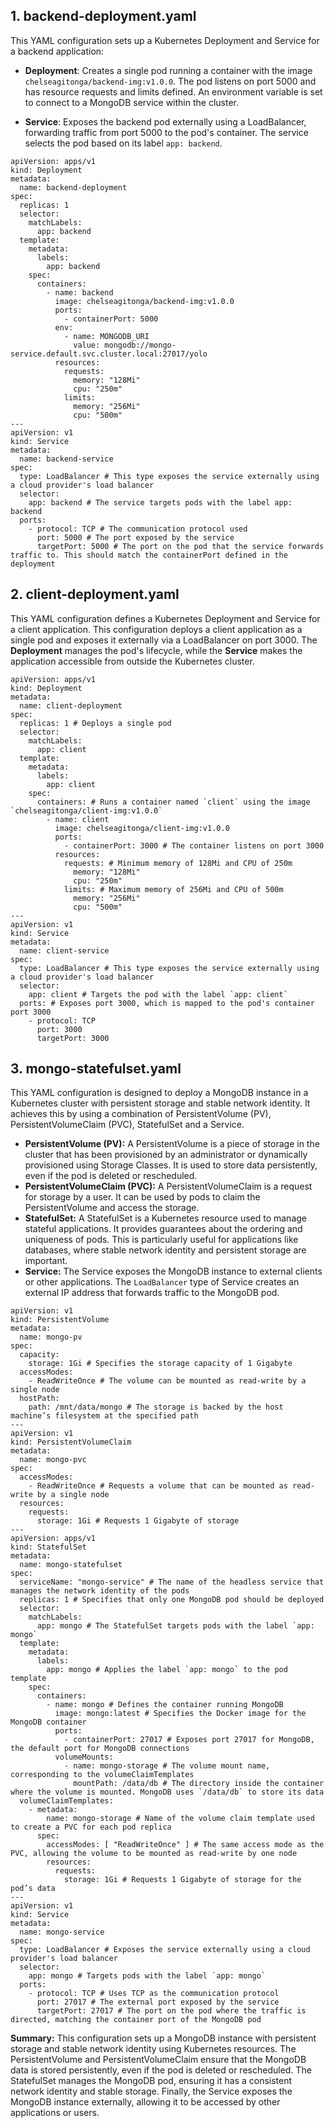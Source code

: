 ## 1. backend-deployment.yaml
This YAML configuration sets up a Kubernetes Deployment and Service for a backend application:

- **Deployment**: Creates a single pod running a container with the image `chelseagitonga/backend-img:v1.0.0`. The pod listens on port 5000 and has resource requests and limits defined. An environment variable is set to connect to a MongoDB service within the cluster.

- **Service**: Exposes the backend pod externally using a LoadBalancer, forwarding traffic from port 5000 to the pod's container. The service selects the pod based on its label `app: backend`.
```
apiVersion: apps/v1
kind: Deployment
metadata:
  name: backend-deployment
spec:
  replicas: 1
  selector:
    matchLabels:
      app: backend
  template:
    metadata:
      labels:
        app: backend
    spec:
      containers:
        - name: backend
          image: chelseagitonga/backend-img:v1.0.0
          ports:
            - containerPort: 5000
          env:
            - name: MONGODB_URI
              value: mongodb://mongo-service.default.svc.cluster.local:27017/yolo
          resources:
            requests:
              memory: "128Mi"
              cpu: "250m"
            limits:
              memory: "256Mi"
              cpu: "500m"
---
apiVersion: v1
kind: Service
metadata:
  name: backend-service
spec:
  type: LoadBalancer # This type exposes the service externally using a cloud provider's load balancer
  selector:
    app: backend # The service targets pods with the label app: backend
  ports:
    - protocol: TCP # The communication protocol used
      port: 5000 # The port exposed by the service
      targetPort: 5000 # The port on the pod that the service forwards traffic to. This should match the containerPort defined in the deployment
```

## 2. client-deployment.yaml
This YAML configuration defines a Kubernetes Deployment and Service for a client application.
This configuration deploys a client application as a single pod and exposes it externally via a LoadBalancer on port 3000. The **Deployment** manages the pod's lifecycle, while the **Service** makes the application accessible from outside the Kubernetes cluster.

```
apiVersion: apps/v1
kind: Deployment
metadata:
  name: client-deployment
spec:
  replicas: 1 # Deploys a single pod
  selector:
    matchLabels:
      app: client
  template:
    metadata:
      labels:
        app: client
    spec:
      containers: # Runs a container named `client` using the image `chelseagitonga/client-img:v1.0.0`
        - name: client
          image: chelseagitonga/client-img:v1.0.0
          ports:
            - containerPort: 3000 # The container listens on port 3000
          resources:
            requests: # Minimum memory of 128Mi and CPU of 250m
              memory: "128Mi"
              cpu: "250m"
            limits: # Maximum memory of 256Mi and CPU of 500m
              memory: "256Mi"
              cpu: "500m"
---
apiVersion: v1
kind: Service
metadata:
  name: client-service
spec:
  type: LoadBalancer # This type exposes the service externally using a cloud provider's load balancer
  selector:
    app: client # Targets the pod with the label `app: client`
  ports: # Exposes port 3000, which is mapped to the pod's container port 3000
    - protocol: TCP
      port: 3000
      targetPort: 3000
```

## 3. mongo-statefulset.yaml
This YAML configuration is designed to deploy a MongoDB instance in a Kubernetes cluster with persistent storage and stable network identity. It achieves this by using a combination of PersistentVolume (PV), PersistentVolumeClaim (PVC), StatefulSet and a Service.
- **PersistentVolume (PV):** A PersistentVolume is a piece of storage in the cluster that has been provisioned by an administrator or dynamically provisioned using Storage Classes. It is used to store data persistently, even if the pod is deleted or rescheduled.
- **PersistentVolumeClaim (PVC):** A PersistentVolumeClaim is a request for storage by a user. It can be used by pods to claim the PersistentVolume and access the storage.
- **StatefulSet:** A StatefulSet is a Kubernetes resource used to manage stateful applications. It provides guarantees about the ordering and uniqueness of pods. This is particularly useful for applications like databases, where stable network identity and persistent storage are important.
- **Service:** The Service exposes the MongoDB instance to external clients or other applications. The `LoadBalancer` type of Service creates an external IP address that forwards traffic to the MongoDB pod.

```
apiVersion: v1
kind: PersistentVolume
metadata:
  name: mongo-pv
spec:
  capacity:
    storage: 1Gi # Specifies the storage capacity of 1 Gigabyte
  accessModes:
    - ReadWriteOnce # The volume can be mounted as read-write by a single node
  hostPath:
    path: /mnt/data/mongo # The storage is backed by the host machine’s filesystem at the specified path
---
apiVersion: v1
kind: PersistentVolumeClaim
metadata:
  name: mongo-pvc
spec:
  accessModes:
    - ReadWriteOnce # Requests a volume that can be mounted as read-write by a single node
  resources:
    requests:
      storage: 1Gi # Requests 1 Gigabyte of storage
---
apiVersion: apps/v1
kind: StatefulSet
metadata:
  name: mongo-statefulset
spec:
  serviceName: "mongo-service" # The name of the headless service that manages the network identity of the pods
  replicas: 1 # Specifies that only one MongoDB pod should be deployed
  selector:
    matchLabels:
      app: mongo # The StatefulSet targets pods with the label `app: mongo`
  template:
    metadata:
      labels:
        app: mongo # Applies the label `app: mongo` to the pod template
    spec:
      containers:
        - name: mongo # Defines the container running MongoDB
          image: mongo:latest # Specifies the Docker image for the MongoDB container
          ports:
            - containerPort: 27017 # Exposes port 27017 for MongoDB, the default port for MongoDB connections
          volumeMounts:
            - name: mongo-storage # The volume mount name, corresponding to the volumeClaimTemplates
              mountPath: /data/db # The directory inside the container where the volume is mounted. MongoDB uses `/data/db` to store its data
  volumeClaimTemplates:
    - metadata:
        name: mongo-storage # Name of the volume claim template used to create a PVC for each pod replica
      spec:
        accessModes: [ "ReadWriteOnce" ] # The same access mode as the PVC, allowing the volume to be mounted as read-write by one node
        resources:
          requests:
            storage: 1Gi # Requests 1 Gigabyte of storage for the pod’s data
---
apiVersion: v1
kind: Service
metadata:
  name: mongo-service
spec:
  type: LoadBalancer # Exposes the service externally using a cloud provider's load balancer
  selector:
    app: mongo # Targets pods with the label `app: mongo`
  ports:
    - protocol: TCP # Uses TCP as the communication protocol
      port: 27017 # The external port exposed by the service
      targetPort: 27017 # The port on the pod where the traffic is directed, matching the container port of the MongoDB pod
```
**Summary:**
This configuration sets up a MongoDB instance with persistent storage and stable network identity using Kubernetes resources. The PersistentVolume and PersistentVolumeClaim ensure that the MongoDB data is stored persistently, even if the pod is deleted or rescheduled. The StatefulSet manages the MongoDB pod, ensuring it has a consistent network identity and stable storage. Finally, the Service exposes the MongoDB instance externally, allowing it to be accessed by other applications or users.